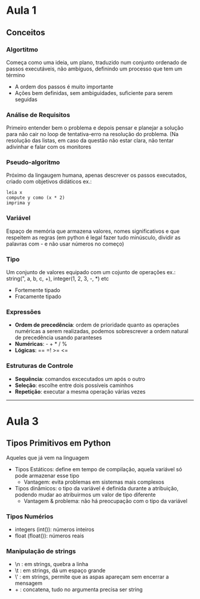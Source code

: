 # Aula 1
## Conceitos
### Algortitmo
Começa como uma ideia, um plano, traduzido num conjunto ordenado de passos executáveis, não ambíguos, definindo um processo que tem um término
* A ordem dos passos é muito importante
* Ações bem definidas, sem ambiguidades, suficiente para serem seguidas

### Análise de Requisitos
Primeiro entender bem o problema e depois pensar e planejar a solução para não cair no loop de tentativa-erro na resolução do problema. (Na resolução das listas, em caso da questão não estar clara, não tentar adivinhar e falar com os monitores

### Pseudo-algoritmo
Próximo da lingaugem humana, apenas descrever os passos executados, criado com objetivos didáticos
ex.:
```
leia x
compute y como (x * 2)
imprima y
```

### Variável
Espaço de memória que armazena valores, nomes significativos e que respeitem as regras (em python é legal fazer tudo minúsculo, dividir as palavras com - e não usar números no começo)

### Tipo
Um conjunto de valores equipado com um cojunto de operações ex.: string(", a, b, c, +), integer(1, 2, 3, -, *) etc
* Fortemente tipado
* Fracamente tipado

### Expressões
* **Ordem de precedência**: ordem de prioridade quanto as operações numéricas a serem realizadas, podemos sobrescrever a ordem natural de precedência usando paranteses
* **Numéricas**: - + * / %  
* **Lógicas**: == =! >= <=
 
### Estruturas de Controle
* **Sequência**: comandos excecutados um após o outro
* **Seleção**: escolhe entre dois possíveis caminhos
*  **Repetição**: executar a mesma operação várias vezes


***
# Aula 3 
## Tipos Primitivos em Python
Aqueles que já vem na linguagem
* Tipos Estáticos: define em tempo de compilação, aquela variável só pode armazenar esse tipo
  *   Vantagem: evita problemas em sistemas mais complexos
* Tipos dinâmicos: o tipo da variável é definida durante a atribuição, podendo mudar ao atribuirmos um valor de tipo diferente
  * Vantagem & problema: não há preocupação com o tipo da variável

### Tipos Numérios
* integers (int()): números inteiros
* float (float()): números reais



### Manipulação de strings
* \n : em strings, quebra a linha
* \t : em strings, dá um espaço grande
* \\' : em strings, permite que as aspas apareçam sem encerrar a mensagem
* \+ : concatena, tudo no argumenta precisa ser string
